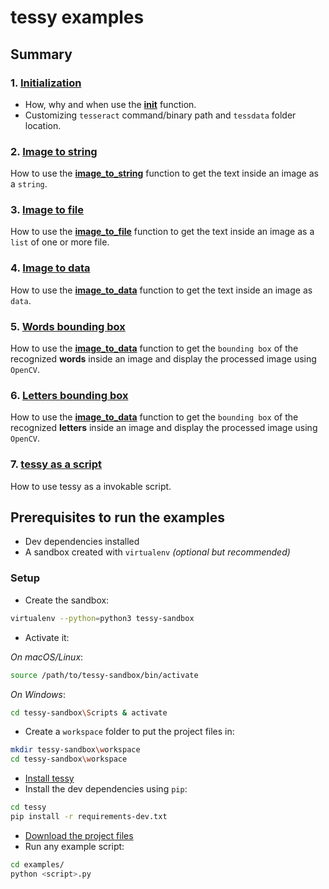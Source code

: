# tessy examples

## Summary

### 1. [Initialization](1_initialization.py)

- How, why and when use the **[init](https://github.com/k4rian/tessy#tessyinit)** function.
- Customizing `tesseract` command/binary path and `tessdata` folder location.

### 2. [Image to string](2_image_to_string.py)

How to use the **[image_to_string](https://github.com/k4rian/tessy#tessyimage_to_stringimage-output_formattxt-langnone-confignone)** function to get the text inside an image as a `string`.

### 3. [Image to file](3_image_to_file.py)

How to use the **[image_to_file](https://github.com/k4rian/tessy#tessyimage_to_fileimage-output_filename_basenone-output_formattxt-langnone-confignone)** function to get the text inside an image as a `list` of one or
more file.

### 4. [Image to data](4_image_to_data.py)

How to use the **[image_to_data](https://github.com/k4rian/tessy#tessyimage_to_dataimage-output_formattxt-data_outputstr-langnone-confignone)** function to get the text inside an image as `data`.

### 5. [Words bounding box](5_image_to_data_words_tsv.py)

How to use the **[image_to_data](https://github.com/k4rian/tessy#tessyimage_to_dataimage-output_formattxt-data_outputstr-langnone-confignone)** function to get the `bounding box` of the recognized **words**
inside an image and display the processed image using `OpenCV`.

### 6. [Letters bounding box](6_image_to_data_letters_box.py)

How to use the **[image_to_data](https://github.com/k4rian/tessy#tessyimage_to_dataimage-output_formattxt-data_outputstr-langnone-confignone)** function to get the `bounding box` of the recognized **letters**
inside an image and display the processed image using `OpenCV`.

### 7. [tessy as a script](7_tessy_as_script.py)

How to use tessy as a invokable script.

## Prerequisites to run the examples

- Dev dependencies installed
- A sandbox created with `virtualenv` _(optional but recommended)_

### Setup

- Create the sandbox:

```bash
virtualenv --python=python3 tessy-sandbox
```

- Activate it:

_On macOS/Linux_:

```bash
source /path/to/tessy-sandbox/bin/activate
```

_On Windows_:

```bash
cd tessy-sandbox\Scripts & activate
```

- Create a `workspace` folder to put the project files in:

```bash
mkdir tessy-sandbox\workspace
cd tessy-sandbox\workspace
```

- [Install tessy](https://github.com/k4rian/tessy#installing-tessy)
- Install the dev dependencies using `pip`:

```bash
cd tessy
pip install -r requirements-dev.txt
```

- [Download the project files](https://github.com/k4rian/tessy/archive/master.zip)
- Run any example script:

```bash
cd examples/
python <script>.py
```
